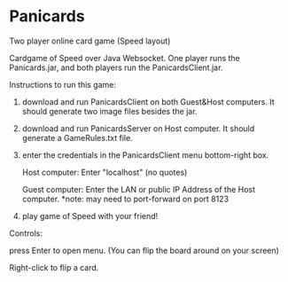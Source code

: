 # Panicards
Two player online card game (Speed layout)

Cardgame of Speed over Java Websocket. One player runs the
Panicards.jar, and both players run the PanicardsClient.jar.

Instructions to run this game:

1) download and run PanicardsClient on both Guest&Host computers. It should generate two image files besides the jar. 

2) download and run PanicardsServer on Host computer. It should generate a GameRules.txt file. 

3) enter the credentials in the PanicardsClient menu bottom-right box. 

    Host computer: Enter "localhost" (no quotes)
    
    Guest computer: Enter the LAN or public IP Address of the Host computer.
    *note: may need to port-forward on port 8123

4) play game of Speed with your friend!


Controls: 

press Enter to open menu. (You can flip the board around on your screen)

Right-click to flip a card.

